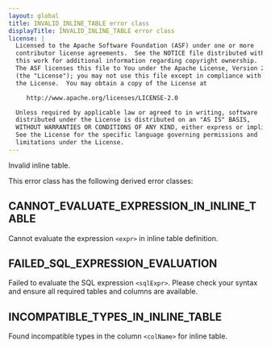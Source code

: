 ```yaml
---
layout: global
title: INVALID_INLINE_TABLE error class
displayTitle: INVALID_INLINE_TABLE error class
license: |
  Licensed to the Apache Software Foundation (ASF) under one or more
  contributor license agreements.  See the NOTICE file distributed with
  this work for additional information regarding copyright ownership.
  The ASF licenses this file to You under the Apache License, Version 2.0
  (the "License"); you may not use this file except in compliance with
  the License.  You may obtain a copy of the License at

     http://www.apache.org/licenses/LICENSE-2.0

  Unless required by applicable law or agreed to in writing, software
  distributed under the License is distributed on an "AS IS" BASIS,
  WITHOUT WARRANTIES OR CONDITIONS OF ANY KIND, either express or implied.
  See the License for the specific language governing permissions and
  limitations under the License.
---
```


Invalid inline table.

This error class has the following derived error classes:

## CANNOT_EVALUATE_EXPRESSION_IN_INLINE_TABLE

Cannot evaluate the expression `<expr>` in inline table definition.

## FAILED_SQL_EXPRESSION_EVALUATION

Failed to evaluate the SQL expression `<sqlExpr>`. Please check your syntax and ensure all required tables and columns are available.

## INCOMPATIBLE_TYPES_IN_INLINE_TABLE

Found incompatible types in the column `<colName>` for inline table.
